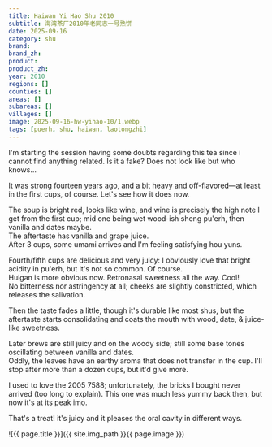 ```yaml
---
title: Haiwan Yi Hao Shu 2010
subtitle: 海湾茶厂2010年老同志一号熟饼
date: 2025-09-16
category: shu
brand: 
brand_zh: 
product: 
product_zh: 
year: 2010
regions: []
counties: []
areas: []
subareas: []
villages: []
image: 2025-09-16-hw-yihao-10/1.webp
tags: [puerh, shu, haiwan, laotongzhi]
---
```


I'm starting the session having some doubts regarding this tea since i cannot find anything related. Is it a fake? Does not look like but who knows...

It was strong fourteen years ago, and a bit heavy and off-flavored—at least in the first cups, of course. Let's see how it does now.

The soup is bright red, looks like wine, and wine is precisely the high note I get from the first cup; mid one being wet wood-ish sheng pu'erh, then vanilla and dates maybe.\
The aftertaste has vanilla and grape juice.\
After 3 cups, some umami arrives and I'm feeling satisfying hou yuns.

Fourth/fifth cups are delicious and very juicy: I obviously love that bright acidity in pu'erh, but it's not so common. Of course.\
Huigan is more obvious now. Retronasal sweetness all the way. Cool!\
No bitterness nor astringency at all; cheeks are slightly constricted, which releases the salivation.

Then the taste fades a little, though it's durable like most shus, but the aftertaste starts consolidating and coats the mouth with wood, date, & juice-like sweetness.

Later brews are still juicy and on the woody side; still some base tones oscillating between vanilla and dates.\
Oddly, the leaves have an earthy aroma that does not transfer in the cup. I'll stop after more than a dozen cups, but it'd give more.

I used to love the 2005 7588; unfortunately, the bricks I bought never arrived (too long to explain). This one was much less yummy back then, but now it's at its peak imo.

That's a treat! it's juicy and it pleases the oral cavity in different ways.

![{{ page.title }}]({{ site.img_path }}{{ page.image }})